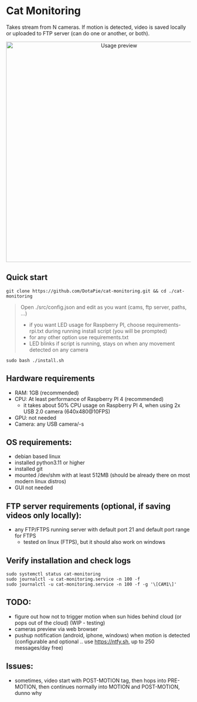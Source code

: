 # Cat Monitoring

Takes stream from N cameras. If motion is detected, video is saved locally or uploaded to FTP server (can do one or another, or both).

<p align="center">
  <img src="https://github.com/DotaPie/cat-monitoring/blob/main/cat.gif" width="600" alt="Usage preview">
</p>

## Quick start
```
git clone https://github.com/DotaPie/cat-monitoring.git && cd ./cat-monitoring
```
>Open ./src/config.json and edit as you want (cams, ftp server, paths, ...)
>- if you want LED usage for Raspberry PI, choose requirements-rpi.txt during running install script (you will be prompted)
>- for any other option use requirements.txt
>- LED blinks if script is running, stays on when any movement detected on any camera

```
sudo bash ./install.sh
```

## Hardware requirements
- RAM: 1GB (recommended)
- CPU: At least performance of Raspberry PI 4 (recommended) 
    - it takes about 50% CPU usage on Raspberry PI 4, when using 2x USB 2.0 camera (640x480@10FPS)
- GPU: not needed
- Camera: any USB camera/-s

## OS requirements: 
- debian based linux
- installed python3.11 or higher
- installed git
- mounted /dev/shm with at least 512MB (should be already there on most modern linux distros)
- GUI not needed

## FTP server requirements (optional, if saving videos only locally):
- any FTP/FTPS running server with default port 21 and default port range for FTPS
    - tested on linux (FTPS), but it should also work on windows

## Verify installation and check logs
```
sudo systemctl status cat-monitoring
sudo journalctl -u cat-monitoring.service -n 100 -f 
sudo journalctl -u cat-monitoring.service -n 100 -f -g '\[CAM1\]'
```

## TODO:
- figure out how not to trigger motion when sun hides behind cloud (or pops out of the cloud) (WIP - testing)
- cameras preview via web browser
- pushup notification (android, iphone, windows) when motion is detected (configurable and optional .. use https://ntfy.sh, up to 250 messages/day free)

## Issues:
- sometimes, video start with POST-MOTION tag, then hops into PRE-MOTION, then continues normally into MOTION and POST-MOTION, dunno why
